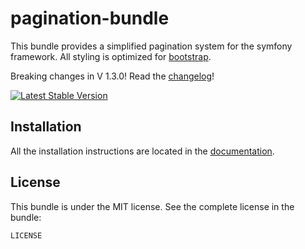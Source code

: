 pagination-bundle
=================

This bundle provides a simplified pagination system for the symfony framework. All styling is optimized for [bootstrap](http://getbootstrap.com/).

Breaking changes in V 1.3.0! Read the [changelog](https://github.com/jonasarts/pagination-bundle/blob/master/Resources/doc/changes.md)!

[![Latest Stable Version](https://poser.pugx.org/jonasarts/pagination-bundle/v/stable.png)](https://packagist.org/packages/jonasarts/pagination-bundle)

Installation
------------

All the installation instructions are located in the [documentation](https://github.com/jonasarts/pagination-bundle/blob/master/Resources/doc/index.md).

License
-------

This bundle is under the MIT license. See the complete license in the bundle:

    LICENSE
